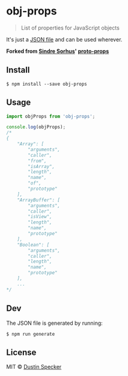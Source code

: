 # obj-props

> List of properties for JavaScript objects

It's just a [JSON file](obj-props.json) and can be used wherever.

**Forked from [Sindre Sorhus](http://sindresorhus.com)' [proto-props](https://github.com/sindresorhus/proto-props)**


## Install

```
$ npm install --save obj-props
```


## Usage

```js
import objProps from 'obj-props';

console.log(objProps);
/*
{
	"Array": [
		"arguments",
		"caller",
		"from",
		"isArray",
		"length",
		"name",
		"of",
		"prototype"
	],
	"ArrayBuffer": [
		"arguments",
		"caller",
		"isView",
		"length",
		"name",
		"prototype"
	],
	"Boolean": [
		"arguments",
		"caller",
		"length",
		"name",
		"prototype"
	],
	...
*/
```


## Dev

The JSON file is generated by running:

```
$ npm run generate
```


## License

MIT © [Dustin Specker](https://github.com/dustinspecker)
